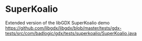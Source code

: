 # SuperKoalio
Extended version of the libGDX SuperKoalio demo
https://github.com/libgdx/libgdx/blob/master/tests/gdx-tests/src/com/badlogic/gdx/tests/superkoalio/SuperKoalio.java
